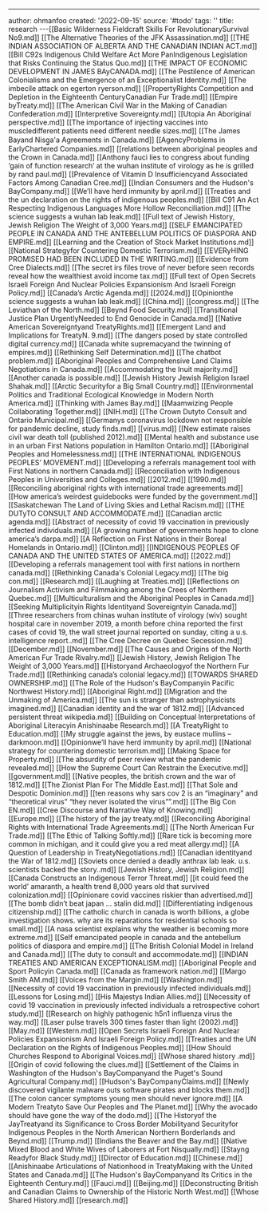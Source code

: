 ---
author: ohmanfoo
created: '2022-09-15'
source: '#todo'
tags: ''
title: research
---[[Basic Wilderness Fieldcraft Skills For RevolutionarySurvival No9.md]]
[[The Alternative Theories of the JFK Assassination.md]]
[[THE INDIAN ASSOCIATION OF ALBERTA AND THE CANADIAN INDIAN ACT.md]]
[[Bill C92s Indigenous Child Welfare Act More PanIndigenous Legislation that Risks Continuing the Status Quo.md]]
[[THE IMPACT OF ECONOMIC DEVELOPMENT IN JAMES BAyCANADA.md]]
[[The Pestilence of American Colonialisms and the Emergence of an Exceptionalist Identity.md]]
[[The imbecile attack on egerton ryerson.md]]
[[PropertyRights Competition and Depletion in the Eighteenth CenturyCanadian Fur Trade.md]]
[[Empire byTreaty.md]]
[[The American Civil War in the Making of Canadian Confederation.md]]
[[Interpretive Sovereignty.md]]
[[Utopia An Aboriginal perspective.md]]
[[The importance of injecting vaccines into muscledifferent patients need different needle sizes.md]]
[[The James Bayand Nisg̲a'a Agreements in Canada.md]]
[[AgencyProblems in EarlyChartered Companies.md]]
[[relations between aboriginal peoples and the Crown in Canada.md]]
[[Anthony fauci lies to congress about funding ‘gain of function research’ at the wuhan institute of virology as he is grilled by rand paul.md]]
[[Prevalence of Vitamin D Insufficiencyand Associated Factors Among Canadian Cree.md]]
[[Indian Consumers and the Hudson's BayCompany.md]]
[[We’ll have herd immunity by april.md]]
[[Treaties and the un declaration on the rights of indigenous peoples.md]]
[[Bill C91 An Act Respecting Indigenous Languages More Hollow Reconciliation.md]]
[[The science suggests a wuhan lab leak.md]]
[[Full text of Jewish History, Jewish Religion The Weight of 3,000 Years.md]]
[[SELF EMANCIPATED PEOPLE IN CANADA AND THE ANTEBELLUM POLITICS OF DIASPORA AND EMPIRE.md]]
[[Learning and the Creation of Stock Market Institutions.md]]
[[National Strategyfor Countering Domestic Terrorism.md]]
[[EVERyHING PROMISED HAD BEEN INCLUDED IN THE WRITING.md]]
[[Evidence from Cree Dialects.md]]
[[The secret irs files trove of never before seen records reveal how the wealthiest avoid income tax.md]]
[[Full text of Open Secrets Israeli Foreign And Nuclear Policies Expansionism And Israeli Foreign Policy.md]]
[[Canada’s Arctic Agenda.md]]
[[2024.md]]
[[Opinionthe science suggests a wuhan lab leak.md]]
[[China.md]]
[[congress.md]]
[[The Leviathan of the North.md]]
[[Beynd Food Security.md]]
[[Transitional Justice Plan UrgentlyNeeded to End Genocide in Canada.md]]
[[Native American Sovereigntyand TreatyRights.md]]
[[Emergent Land and Implications for TreatyN. 9.md]]
[[The dangers posed by state controlled digital currency.md]]
[[Canada white supremacyand the twinning of empires.md]]
[[Rethinking Self Determination.md]]
[[The chatbot problem.md]]
[[Aboriginal Peoples and Comprehensive Land Claims Negotiations in Canada.md]]
[[Accommodating the Inuit majority.md]]
[[Another canada is possible.md]]
[[Jewish History Jewish Religion Israel Shahak.md]]
[[Arctic Securityfor a Big Small Country.md]]
[[Environmental Politics and Traditional Ecological Knowledge in Modern North America.md]]
[[Thinking with James Bay.md]]
[[Maamwizing People Collaborating Together.md]]
[[NIH.md]]
[[The Crown Dutyto Consult and Ontario Municipal.md]]
[[Germanys coronavirus lockdown not responsible for pandemic decline, study finds.md]]
[[virus.md]]
[[New estimate raises civil war death toll (published 2012).md]]
[[Mental health and substance use in an urban First Nations population in Hamilton Ontario.md]]
[[Aboriginal Peoples and Homelessness.md]]
[[THE INTERNATIONAL INDIGENOUS PEOPLES’ MOVEMENT.md]]
[[Developing a referrals management tool with First Nations in northern Canada.md]]
[[Reconciliation with Indigenous Peoples in Universities and Colleges.md]]
[[2012.md]]
[[1990.md]]
[[Reconciling aboriginal rights with international trade agreements.md]]
[[How america’s weirdest guidebooks were funded by the government.md]]
[[Saskatchewan The Land of Living Skies and Lethal Racism.md]]
[[THE DUTyTO CONSULT AND ACCOMMODATE.md]]
[[Canadian arctic agenda.md]]
[[Abstract of necessity of covid 19 vaccination in previously infected individuals.md]]
[[A growing number of governments hope to clone america’s darpa.md]]
[[A Reflection on First Nations in their Boreal Homelands in Ontario.md]]
[[Clinton.md]]
[[INDIGENOUS PEOPLES OF CANADA AND THE UNITED STATES OF AMERICA.md]]
[[2022.md]]
[[Developing a referrals management tool with first nations in northern canada.md]]
[[Rethinking Canada's Colonial Legacy.md]]
[[The big con.md]]
[[Research.md]]
[[Laughing at Treaties.md]]
[[Reflections on Journalism Activism and Filmmaking among the Crees of Northern Quebec.md]]
[[Multiculturalism and the Aboriginal Peoples in Canada.md]]
[[Seeking Multiplicityin Rights Identityand Sovereigntyin Canada.md]]
[[Three researchers from chinas wuhan institute of virology (wiv) sought hospital care in november 2019, a month before china reported the first cases of covid 19, the wall street journal reported on sunday, citing a u.s. intelligence report..md]]
[[The Cree Decree on Quebec Secession.md]]
[[December.md]]
[[November.md]]
[[The Causes and Origins of the North American Fur Trade Rivalry.md]]
[[Jewish History, Jewish Religion The Weight of 3,000 Years.md]]
[[Historyand Archaeologyof the Northern Fur Trade.md]]
[[Rethinking canada’s colonial legacy.md]]
[[TOWARDS SHARED OWNERSHIP.md]]
[[The Role of the Hudson's BayCompanyin Pacific Northwest History.md]]
[[Aboriginal Right.md]]
[[Migration and the Unmaking of America.md]]
[[The sun is stranger than astrophysicists imagined.md]]
[[Canadian identity and the war of 1812.md]]
[[Advanced persistent threat wikipedia.md]]
[[Building on Conceptual Interpretations of Aboriginal Literacyin Anishinaabe Research.md]]
[[A TreatyRight to Education.md]]
[[My struggle against the jews, by eustace mullins – darkmoon.md]]
[[Opinionwe’ll have herd immunity by april.md]]
[[National strategy for countering domestic terrorism.md]]
[[Making Space for Property.md]]
[[The absurdity of peer review what the pandemic revealed.md]]
[[How the Supreme Court Can Restrain the Executive.md]]
[[government.md]]
[[Native peoples, the british crown and the war of 1812.md]]
[[The Zionist Plan For The Middle East.md]]
[[That Sole and Despotic Dominion.md]]
[[ten reasons why sars cov 2 is an “imaginary” and “theoretical virus”  “they never isolated the virus””.md]]
[[The Big Con EN.md]]
[[Cree Discourse and Narrative Way of Knowing.md]]
[[Europe.md]]
[[The history of the jay treaty.md]]
[[Reconciling Aboriginal Rights with International Trade Agreements.md]]
[[The North American Fur Trade.md]]
[[The Ethic of Talking Softly.md]]
[[Rare tick is becoming more common in michigan, and it could give you a red meat allergy.md]]
[[A Question of Leadership in TreatyNegotiations.md]]
[[Canadian identityand the War of 1812.md]]
[[Soviets once denied a deadly anthrax lab leak. u.s. scientists backed the story..md]]
[[Jewish History, Jewish Religion.md]]
[[Canada Constructs an Indigenous Terror Threat.md]]
[[it could feed the world’ amaranth, a health trend 8,000 years old that survived colonization.md]]
[[Opinionare covid vaccines riskier than advertised.md]]
[[The bomb didn’t beat japan … stalin did.md]]
[[Differentiating indigenous citizenship.md]]
[[The catholic church in canada is worth billions, a globe investigation shows. why are its reparations for residential schools so small.md]]
[[A nasa scientist explains why the weather is becoming more extreme.md]]
[[Self emancipated people in canada and the antebellum politics of diaspora and empire.md]]
[[The British Colonial Model in Ireland and Canada.md]]
[[The duty to consult and accommodate.md]]
[[INDIAN TREATIES AND AMERICAN EXCEPTIONALISM.md]]
[[Aboriginal People and Sport Policyin Canada.md]]
[[Canada as framework nation.md]]
[[Margo Smith AM.md]]
[[Voices from the Margin.md]]
[[Washington.md]]
[[Necessity of covid 19 vaccination in previously infected individuals.md]]
[[Lessons for Losing.md]]
[[His Majestys Indian Allies.md]]
[[Necessity of covid 19 vaccination in previously infected individuals a retrospective cohort study.md]]
[[Research on highly pathogenic h5n1 influenza virus the way.md]]
[[Laser pulse travels 300 times faster than light (2002).md]]
[[May.md]]
[[Western.md]]
[[Open Secrets Israeli Foreign And Nuclear Policies Expansionism And Israeli Foreign Policy.md]]
[[Treaties and the UN Declaration on the Rights of Indigenous Peoples.md]]
[[How Should Churches Respond to Aboriginal Voices.md]]
[[Whose shared history .md]]
[[Origin of covid following the clues.md]]
[[Settlement of the Claims in Washington of the Hudson's BayCompanyand the Puget's Sound Agricultural Company.md]]
[[Hudson's BayCompanyClaims.md]]
[[Newly discovered vigilante malware outs software pirates and blocks them.md]]
[[The colon cancer symptoms young men should never ignore.md]]
[[A Modern Treatyto Save Our Peoples and The Planet.md]]
[[Why the avocado should have gone the way of the dodo.md]]
[[The Historyof the JayTreatyand its Significance to Cross Border Mobilityand Securityfor Indigenous Peoples in the North American Northern Borderlands and Beynd.md]]
[[Trump.md]]
[[Indians the Beaver and the Bay.md]]
[[Native Mixed Blood and White Wives of Laborers at Fort Nisqually.md]]
[[Stayng Readyfor Black Study.md]]
[[Director of Education.md]]
[[Chinese.md]]
[[Anishinaabe Articulations of Nationhood in TreatyMaking with the United States and Canada.md]]
[[The Hudson's BayCompanyand Its Critics in the Eighteenth Century.md]]
[[Fauci.md]]
[[Beijing.md]]
[[Deconstructing British and Canadian Claims to Ownership of the Historic North West.md]]
[[Whose Shared History.md]]
[[research.md]]
